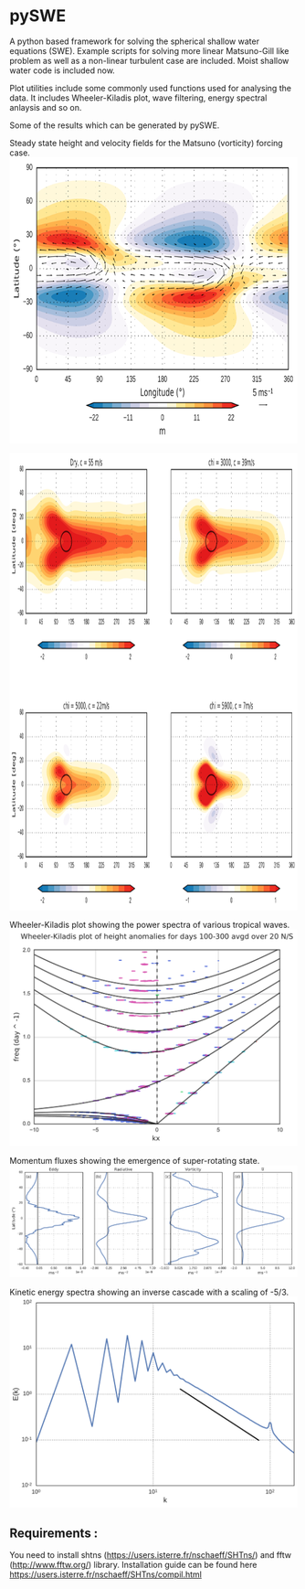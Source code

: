 # pySWE
A python based framework for solving the spherical shallow water equations (SWE).
Example scripts for solving more linear Matsuno-Gill like problem as well as a non-linear turbulent case are included.
Moist shallow water code is included now.

Plot utilities include some commonly used functions used for analysing the data. 
It includes Wheeler-Kiladis plot, wave filtering, energy spectral anlaysis and so on.

Some of the results which can be generated by pySWE.

Steady state height and velocity fields for the Matsuno (vorticity) forcing case.
<img src="docs/images/height_pair.png" width="800" height = "500">

<img src="docs/images/gravity_chi.png" width="1000" height = "800">

Wheeler-Kiladis plot showing the power spectra of various tropical waves.
![](docs/images/WK_mult.png)

Momentum fluxes showing the emergence of super-rotating state.
![](docs/images/flux.png)

Kinetic energy spectra showing an inverse cascade with a scaling of -5/3.
![](docs/images/spectra.png)



## Requirements :
You need to install shtns (https://users.isterre.fr/nschaeff/SHTns/) and fftw (http://www.fftw.org/) library.
Installation guide can be found here https://users.isterre.fr/nschaeff/SHTns/compil.html
